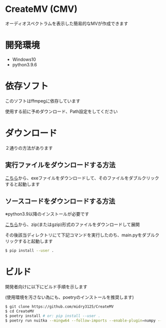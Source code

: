 # CreateMV  (CMV)
オーディオスペクトラムを表示した簡易的なMVが作成できます

# 開発環境
- Windows10
- python3.9.6

# 依存ソフト
このソフトはffmpegに依存しています

使用する前に予めダウンロード、Path設定をしてください

# ダウンロード
２通りの方法があります

## 実行ファイルをダウンロードする方法
[こちら](https://github.com/midry3125/CreateMV/releases/latest)から、exeファイルをダウンロードして、そのファイルをダブルクリックすると起動します

## ソースコードをダウンロードする方法
※python3.9以降のインストールが必要です

[こちら](https://github.com/midry3125/CreateMV/releases/latest)から、zip(またはgzip)形式のファイルをダウンロードして展開

その後該当ディレクトリにて下記コマンドを実行したのち、main.pyをダブルクリックすると起動します

```bash
$ pip install --user .
```

# ビルド
開発者向けに以下にビルド手順を示します

(使用環境を汚さない為にも、poetryのインストールを推奨します)

```bash
$ git clone https://github.com/midry3125/CreateMV
$ cd CreateMV
$ poetry install # or: pip install --user .
$ poetry run nuitka --mingw64 --follow-imports --enable-plugin=numpy --onefile -o CreateMV.exe ./createmv/main.py # pipを使用してインストールした場合、先頭のpoetry runは不要です
```
